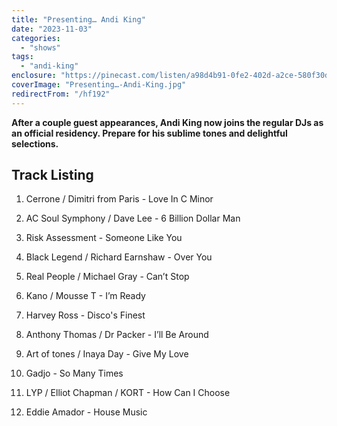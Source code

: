 ```yaml
---
title: "Presenting… Andi King"
date: "2023-11-03"
categories:
  - "shows"
tags:
  - "andi-king"
enclosure: "https://pinecast.com/listen/a98d4b91-0fe2-402d-a2ce-580f30db7a0d.mp3 124405507 audio/mpeg "
coverImage: "Presenting…-Andi-King.jpg"
redirectFrom: "/hf192"
---
```


**After a couple guest appearances, Andi King now joins the regular DJs as an official residency. Prepare for his sublime tones and delightful selections.**

## Track Listing

1. Cerrone / Dimitri from Paris - Love In C Minor

2. AC Soul Symphony / Dave Lee - 6 Billion Dollar Man

3. Risk Assessment - Someone Like You

4. Black Legend / Richard Earnshaw - Over You

5. Real People / Michael Gray - Can’t Stop

6. Kano / Mousse T - I’m Ready

7. Harvey Ross - Disco's Finest

8. Anthony Thomas / Dr Packer - I’ll Be Around

9. Art of tones / Inaya Day - Give My Love

10. Gadjo - So Many Times

11. LYP / Elliot Chapman / KORT - How Can I Choose

12. Eddie Amador - House Music
